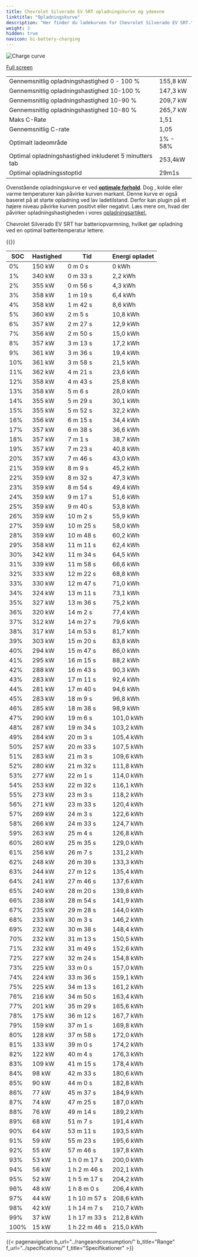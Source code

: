 ```yaml
---
title: Chevrolet Silverado EV SRT opladningskurve og ydeevne
linktitle: "Opladningskurve"
description: "Her finder du ladekurven for Chevrolet Silverado EV SRT."
weight: 3
hidden: true
navicon: bi-battery-charging
---
```

<!-- markdownlint-disable MD033 -->
<img src="/images/models/chevrolet/silverado_ev/silverado_ev_srt/chargingcurve.svg" alt="Charge curve" class="img-fluid">

[Full screen](/images/models/chevrolet/silverado_ev/silverado_ev_srt/chargingcurve.svg)


<table class="table table-striped border">
<tbody>
<tr>
<td>Gennemsnitlig opladningshastighed 0 - 100 %</td><td>155,8 kW</td>
</tr>
<tr>
<td>Gennemsnitlig opladningshastighed 10-100 %</td><td>147,3 kW</td>
</tr>
<tr>
<td>Gennemsnitlig opladningshastighed 10-90 %</td><td>209,7 kW</td>
</tr>
<tr>
<td>Gennemsnitlig opladningshastighed 10-80 %</td><td>265,7 kW</td>
</tr>
<tr>
<td>Maks C-Rate</td><td>1,51</td>
</tr>
<tr>
<td>Gennemsnitlig C-rate</td><td>1,05</td>
</tr>
<tr>
<td>Optimalt ladeområde</td><td>1% - 58%</td>
</tr>
<tr>
<td>Optimal opladningshastighed inkluderet 5 minutters tab</td><td>253,4kW</td>
</tr>
<tr>
<td>Optimal opladningsstoptid</td><td>29m1s</td>
</tr>
</tbody>
</table>


Ovenstående opladningskurve er ved **[optimale forhold](../../../../../technology/battery/charging/#temperatur)**. Dog , kolde eller varme temperaturer kan påvirke kurven markant. Denne kurve er også baseret på at starte opladning ved lav ladetilstand. Derfor kan plugin på et højere niveau påvirke kurven positivt eller negativt. Læs mere om, hvad der påvirker opladningshastigheden i vores [opladningsartikel.](../../../../../technology/battery/charging/)


Chevrolet Silverado EV SRT har batteriopvarmning, hvilket gør opladning ved en optimal batteritemperatur lettere.


{{<evkxdisplayaddarticle />}}
<table class="table table-striped border">
<thead>
<tr><th>SOC</th><th>Hastighed</th><th>Tid</th><th>Energi opladet</th></tr>
</thead>
<tbody>
<tr>
<td>0%</td><td>150 kW</td><td> 0 m 0 s </td><td>0 kWh </td>
</tr>
<tr>
<td>1%</td><td>340 kW</td><td> 0 m 33 s </td><td>2,2 kWh </td>
</tr>
<tr>
<td>2%</td><td>355 kW</td><td> 0 m 56 s </td><td>4,3 kWh </td>
</tr>
<tr>
<td>3%</td><td>358 kW</td><td> 1 m 19 s </td><td>6,4 kWh </td>
</tr>
<tr>
<td>4%</td><td>358 kW</td><td> 1 m 42 s </td><td>8,6 kWh </td>
</tr>
<tr>
<td>5%</td><td>360 kW</td><td> 2 m 5 s </td><td>10,8 kWh </td>
</tr>
<tr>
<td>6%</td><td>357 kW</td><td> 2 m 27 s </td><td>12,9 kWh </td>
</tr>
<tr>
<td>7%</td><td>356 kW</td><td> 2 m 50 s </td><td>15,0 kWh </td>
</tr>
<tr>
<td>8%</td><td>357 kW</td><td> 3 m 13 s </td><td>17,2 kWh </td>
</tr>
<tr>
<td>9%</td><td>361 kW</td><td> 3 m 36 s </td><td>19,4 kWh </td>
</tr>
<tr>
<td>10%</td><td>361 kW</td><td> 3 m 58 s </td><td>21,5 kWh </td>
</tr>
<tr>
<td>11%</td><td>362 kW</td><td> 4 m 21 s </td><td>23,6 kWh </td>
</tr>
<tr>
<td>12%</td><td>358 kW</td><td> 4 m 43 s </td><td>25,8 kWh </td>
</tr>
<tr>
<td>13%</td><td>358 kW</td><td> 5 m 6 s </td><td>28,0 kWh </td>
</tr>
<tr>
<td>14%</td><td>355 kW</td><td> 5 m 29 s </td><td>30,1 kWh </td>
</tr>
<tr>
<td>15%</td><td>355 kW</td><td> 5 m 52 s </td><td>32,2 kWh </td>
</tr>
<tr>
<td>16%</td><td>356 kW</td><td> 6 m 15 s </td><td>34,4 kWh </td>
</tr>
<tr>
<td>17%</td><td>357 kW</td><td> 6 m 38 s </td><td>36,6 kWh </td>
</tr>
<tr>
<td>18%</td><td>357 kW</td><td> 7 m 1 s </td><td>38,7 kWh </td>
</tr>
<tr>
<td>19%</td><td>357 kW</td><td> 7 m 23 s </td><td>40,8 kWh </td>
</tr>
<tr>
<td>20%</td><td>357 kW</td><td> 7 m 46 s </td><td>43,0 kWh </td>
</tr>
<tr>
<td>21%</td><td>359 kW</td><td> 8 m 9 s </td><td>45,2 kWh </td>
</tr>
<tr>
<td>22%</td><td>359 kW</td><td> 8 m 32 s </td><td>47,3 kWh </td>
</tr>
<tr>
<td>23%</td><td>359 kW</td><td> 8 m 54 s </td><td>49,4 kWh </td>
</tr>
<tr>
<td>24%</td><td>359 kW</td><td> 9 m 17 s </td><td>51,6 kWh </td>
</tr>
<tr>
<td>25%</td><td>359 kW</td><td> 9 m 40 s </td><td>53,8 kWh </td>
</tr>
<tr>
<td>26%</td><td>359 kW</td><td> 10 m 2 s </td><td>55,9 kWh </td>
</tr>
<tr>
<td>27%</td><td>359 kW</td><td> 10 m 25 s </td><td>58,0 kWh </td>
</tr>
<tr>
<td>28%</td><td>359 kW</td><td> 10 m 48 s </td><td>60,2 kWh </td>
</tr>
<tr>
<td>29%</td><td>358 kW</td><td> 11 m 11 s </td><td>62,4 kWh </td>
</tr>
<tr>
<td>30%</td><td>342 kW</td><td> 11 m 34 s </td><td>64,5 kWh </td>
</tr>
<tr>
<td>31%</td><td>339 kW</td><td> 11 m 58 s </td><td>66,6 kWh </td>
</tr>
<tr>
<td>32%</td><td>333 kW</td><td> 12 m 22 s </td><td>68,8 kWh </td>
</tr>
<tr>
<td>33%</td><td>330 kW</td><td> 12 m 47 s </td><td>71,0 kWh </td>
</tr>
<tr>
<td>34%</td><td>324 kW</td><td> 13 m 11 s </td><td>73,1 kWh </td>
</tr>
<tr>
<td>35%</td><td>327 kW</td><td> 13 m 36 s </td><td>75,2 kWh </td>
</tr>
<tr>
<td>36%</td><td>320 kW</td><td> 14 m 2 s </td><td>77,4 kWh </td>
</tr>
<tr>
<td>37%</td><td>312 kW</td><td> 14 m 27 s </td><td>79,6 kWh </td>
</tr>
<tr>
<td>38%</td><td>317 kW</td><td> 14 m 53 s </td><td>81,7 kWh </td>
</tr>
<tr>
<td>39%</td><td>303 kW</td><td> 15 m 20 s </td><td>83,8 kWh </td>
</tr>
<tr>
<td>40%</td><td>294 kW</td><td> 15 m 47 s </td><td>86,0 kWh </td>
</tr>
<tr>
<td>41%</td><td>295 kW</td><td> 16 m 15 s </td><td>88,2 kWh </td>
</tr>
<tr>
<td>42%</td><td>288 kW</td><td> 16 m 43 s </td><td>90,3 kWh </td>
</tr>
<tr>
<td>43%</td><td>283 kW</td><td> 17 m 11 s </td><td>92,4 kWh </td>
</tr>
<tr>
<td>44%</td><td>281 kW</td><td> 17 m 40 s </td><td>94,6 kWh </td>
</tr>
<tr>
<td>45%</td><td>283 kW</td><td> 18 m 9 s </td><td>96,8 kWh </td>
</tr>
<tr>
<td>46%</td><td>285 kW</td><td> 18 m 38 s </td><td>98,9 kWh </td>
</tr>
<tr>
<td>47%</td><td>290 kW</td><td> 19 m 6 s </td><td>101,0 kWh </td>
</tr>
<tr>
<td>48%</td><td>287 kW</td><td> 19 m 34 s </td><td>103,2 kWh </td>
</tr>
<tr>
<td>49%</td><td>284 kW</td><td> 20 m 3 s </td><td>105,4 kWh </td>
</tr>
<tr>
<td>50%</td><td>257 kW</td><td> 20 m 33 s </td><td>107,5 kWh </td>
</tr>
<tr>
<td>51%</td><td>283 kW</td><td> 21 m 3 s </td><td>109,6 kWh </td>
</tr>
<tr>
<td>52%</td><td>280 kW</td><td> 21 m 32 s </td><td>111,8 kWh </td>
</tr>
<tr>
<td>53%</td><td>277 kW</td><td> 22 m 1 s </td><td>114,0 kWh </td>
</tr>
<tr>
<td>54%</td><td>253 kW</td><td> 22 m 32 s </td><td>116,1 kWh </td>
</tr>
<tr>
<td>55%</td><td>273 kW</td><td> 23 m 3 s </td><td>118,2 kWh </td>
</tr>
<tr>
<td>56%</td><td>271 kW</td><td> 23 m 33 s </td><td>120,4 kWh </td>
</tr>
<tr>
<td>57%</td><td>269 kW</td><td> 24 m 3 s </td><td>122,6 kWh </td>
</tr>
<tr>
<td>58%</td><td>266 kW</td><td> 24 m 33 s </td><td>124,7 kWh </td>
</tr>
<tr>
<td>59%</td><td>263 kW</td><td> 25 m 4 s </td><td>126,8 kWh </td>
</tr>
<tr>
<td>60%</td><td>260 kW</td><td> 25 m 35 s </td><td>129,0 kWh </td>
</tr>
<tr>
<td>61%</td><td>256 kW</td><td> 26 m 7 s </td><td>131,2 kWh </td>
</tr>
<tr>
<td>62%</td><td>248 kW</td><td> 26 m 39 s </td><td>133,3 kWh </td>
</tr>
<tr>
<td>63%</td><td>244 kW</td><td> 27 m 12 s </td><td>135,4 kWh </td>
</tr>
<tr>
<td>64%</td><td>241 kW</td><td> 27 m 46 s </td><td>137,6 kWh </td>
</tr>
<tr>
<td>65%</td><td>240 kW</td><td> 28 m 20 s </td><td>139,8 kWh </td>
</tr>
<tr>
<td>66%</td><td>238 kW</td><td> 28 m 54 s </td><td>141,9 kWh </td>
</tr>
<tr>
<td>67%</td><td>235 kW</td><td> 29 m 28 s </td><td>144,0 kWh </td>
</tr>
<tr>
<td>68%</td><td>233 kW</td><td> 30 m 3 s </td><td>146,2 kWh </td>
</tr>
<tr>
<td>69%</td><td>232 kW</td><td> 30 m 38 s </td><td>148,4 kWh </td>
</tr>
<tr>
<td>70%</td><td>232 kW</td><td> 31 m 13 s </td><td>150,5 kWh </td>
</tr>
<tr>
<td>71%</td><td>232 kW</td><td> 31 m 49 s </td><td>152,6 kWh </td>
</tr>
<tr>
<td>72%</td><td>227 kW</td><td> 32 m 24 s </td><td>154,8 kWh </td>
</tr>
<tr>
<td>73%</td><td>225 kW</td><td> 33 m 0 s </td><td>157,0 kWh </td>
</tr>
<tr>
<td>74%</td><td>224 kW</td><td> 33 m 36 s </td><td>159,1 kWh </td>
</tr>
<tr>
<td>75%</td><td>225 kW</td><td> 34 m 13 s </td><td>161,2 kWh </td>
</tr>
<tr>
<td>76%</td><td>216 kW</td><td> 34 m 50 s </td><td>163,4 kWh </td>
</tr>
<tr>
<td>77%</td><td>201 kW</td><td> 35 m 29 s </td><td>165,6 kWh </td>
</tr>
<tr>
<td>78%</td><td>175 kW</td><td> 36 m 12 s </td><td>167,7 kWh </td>
</tr>
<tr>
<td>79%</td><td>159 kW</td><td> 37 m 1 s </td><td>169,8 kWh </td>
</tr>
<tr>
<td>80%</td><td>128 kW</td><td> 37 m 58 s </td><td>172,0 kWh </td>
</tr>
<tr>
<td>81%</td><td>133 kW</td><td> 39 m 0 s </td><td>174,2 kWh </td>
</tr>
<tr>
<td>82%</td><td>122 kW</td><td> 40 m 4 s </td><td>176,3 kWh </td>
</tr>
<tr>
<td>83%</td><td>109 kW</td><td> 41 m 15 s </td><td>178,4 kWh </td>
</tr>
<tr>
<td>84%</td><td>98 kW</td><td> 42 m 33 s </td><td>180,6 kWh </td>
</tr>
<tr>
<td>85%</td><td>90 kW</td><td> 44 m 0 s </td><td>182,8 kWh </td>
</tr>
<tr>
<td>86%</td><td>77 kW</td><td> 45 m 37 s </td><td>184,9 kWh </td>
</tr>
<tr>
<td>87%</td><td>74 kW</td><td> 47 m 25 s </td><td>187,0 kWh </td>
</tr>
<tr>
<td>88%</td><td>76 kW</td><td> 49 m 14 s </td><td>189,2 kWh </td>
</tr>
<tr>
<td>89%</td><td>68 kW</td><td> 51 m 7 s </td><td>191,4 kWh </td>
</tr>
<tr>
<td>90%</td><td>64 kW</td><td> 53 m 11 s </td><td>193,5 kWh </td>
</tr>
<tr>
<td>91%</td><td>59 kW</td><td> 55 m 23 s </td><td>195,6 kWh </td>
</tr>
<tr>
<td>92%</td><td>55 kW</td><td> 57 m 46 s </td><td>197,8 kWh </td>
</tr>
<tr>
<td>93%</td><td>53 kW</td><td>1 h 0 m 17 s </td><td>200,0 kWh </td>
</tr>
<tr>
<td>94%</td><td>56 kW</td><td>1 h 2 m 46 s </td><td>202,1 kWh </td>
</tr>
<tr>
<td>95%</td><td>52 kW</td><td>1 h 5 m 17 s </td><td>204,2 kWh </td>
</tr>
<tr>
<td>96%</td><td>48 kW</td><td>1 h 8 m 0 s </td><td>206,4 kWh </td>
</tr>
<tr>
<td>97%</td><td>44 kW</td><td>1 h 10 m 57 s </td><td>208,6 kWh </td>
</tr>
<tr>
<td>98%</td><td>42 kW</td><td>1 h 14 m 7 s </td><td>210,7 kWh </td>
</tr>
<tr>
<td>99%</td><td>37 kW</td><td>1 h 17 m 33 s </td><td>212,8 kWh </td>
</tr>
<tr>
<td>100%</td><td>15 kW</td><td>1 h 22 m 46 s </td><td>215,0 kWh </td>
</tr>
</tbody>
</table>


{{< pagenavigation b_url="../rangeandconsumption/" b_title="Range" f_url="../specifications/" f_title="Specifikationer" >}}
